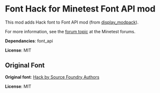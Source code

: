 # Font Hack for Minetest Font API mod

This mod adds Hack font to Font API mod (from [display_modpack](https://github.com/pyrollo/display_modpack)).

For more information, see the [forum topic](https://forum.minetest.net/viewtopic.php?t=13563) at the Minetest forums.

**Dependancies**: font_api

**License**: MIT

## Original Font

**Original font**: [Hack by Source Foundry Authors](https://github.com/source-foundry/Hack/)

**License**: MIT
